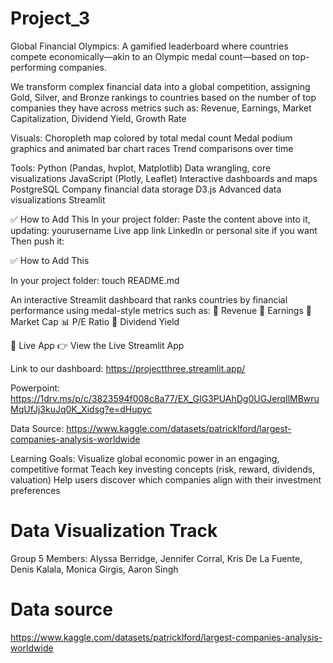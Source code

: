 # Project_3



Global Financial Olympics: A gamified leaderboard where countries compete economically—akin to an Olympic medal count—based on top-performing companies.

We transform complex financial data into a global competition, assigning Gold, Silver, and Bronze rankings to countries based on the number of top companies they have across metrics such as:
Revenue,
Earnings,
Market Capitalization,
Dividend Yield,
Growth Rate

Visuals:
Choropleth map colored by total medal count
Medal podium graphics and animated bar chart races
Trend comparisons over time

Tools:
Python (Pandas, hvplot, Matplotlib)	Data wrangling, core visualizations
JavaScript (Plotly, Leaflet)	Interactive dashboards and maps
PostgreSQL	Company financial data storage
D3.js	Advanced data visualizations
Streamlit

✅ How to Add This
In your project folder:
Paste the content above into it, updating:
yourusername
Live app link
LinkedIn or personal site if you want
Then push it:

✅ How to Add This

In your project folder:
touch README.md

An interactive Streamlit dashboard that ranks countries by financial performance using medal-style metrics such as:
🏅 Revenue 🥈 Earnings 🥉 Market Cap 📊 P/E Ratio 💸 Dividend Yield

🔗 Live App
👉 View the Live Streamlit App

Link to our dashboard: https://projectthree.streamlit.app/

Powerpoint: https://1drv.ms/p/c/3823594f008c8a77/EX_GIG3PUAhDg0UGJerqIlMBwruMqUfJj3kuJq0K_Xidsg?e=dHupyc

Data Source:
https://www.kaggle.com/datasets/patricklford/largest-companies-analysis-worldwide

Learning Goals:
Visualize global economic power in an engaging, competitive format
Teach key investing concepts (risk, reward, dividends, valuation)
Help users discover which companies align with their investment preferences


Data Visualization Track 
=======
Group 5 Members:
Alyssa Berridge, Jennifer Corral, Kris De La Fuente, Denis Kalala, Monica Girgis, Aaron Singh
 
# Data source
https://www.kaggle.com/datasets/patricklford/largest-companies-analysis-worldwide

